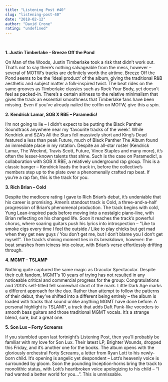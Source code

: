 ```yaml
---
title: "Listening Post #40"
slug: "listening-post-40"
date: "2018-02-12"
author: "David Crone"
rating: "undefined"
---
```


 

**1\. Justin Timberlake – Breeze Off the Pond**

On Man of the Woods, Justin Timberlake took a risk that didn’t work out. That’s not to say there’s nothing salvageable from the mess, however – several of MOTW’s tracks are definitely worth the airtime. Breeze Off the Pond seems to be the ‘ideal product’ of the album, giving the traditional R&B aesthetic and subject matter a folk-inspired twist. The beat rides on the same grooves as Timberlake classics such as Rock Your Body, yet doesn’t feel as packed-in. There’s a certain airiness to the relative minimalism that gives the track an essential smoothness that Timberlake fans have been missing. Even if you’ve already nailed the coffin on MOTW, give this a spin.

**2\. Kendrick Lamar, SOB X RBE – Paramedic!**

I’m not going to lie – I didn’t expect to be putting the Black Panther Soundtrack anywhere near my ‘favourite tracks of the week’. While Kendrick and SZA’s All the Stars fell massively short and King’s Dead featured a less than peak Future, much of Black Panther The Album found an immediate place in my rotation. Despite an all-star roster (Kendrick Lamar, The Weeknd, Travis Scott, Future, Vince Staples and many more), it’s often the lesser-known talents that shine. Such is the case on Paramedic!, a collaboration with SOB X RBE, a relatively underground rap group. This is a classic banger – Kendrick leads the track in, before the collective’s members step up to the plate over a phenomenally crafted rap beat. If you’re a rap fan, this is the track for you.

**3\. Rich Brian – Cold**

Despite the mediocre rating I gave to Rich Brian’s debut, it’s undeniable that his career is promising. Amen’s standout track is Cold, a three-and-a-half progression of Brian’s phenomenal production. The track begins with cold, Yung Lean-inspired pads before moving into a nostalgic piano-line, with Brian reflecting on his changed life. Soon it reaches the track’s powerful chorus, where soaring guitars push his lyrics into introspection – “Like to smoke cigs every time I feel the outside / Like to play chicks but get mad when they get new guys / You don’t get me, but I don’t blame you I don’t get myself”. The track’s shining moment lies in its breakdown, however: the beat smashes from iciness into colour, with Brian’s verse effortlessly drifting through.

**4\. MGMT – TSLAMP**

Nothing quite captured the same magic as Oracular Spectacular. Despite their cult fandom, MGMT’s 10 years of trying has not resulted in any noticeable critical and commercial progress for the group: Congratulations and 2013’s self-titled fell somewhat short of the mark. Little Dark Age marks a different approach for the duo. Rather than attempt to follow the patterns of their debut, they’ve shifted into a different being entirely – the album is loaded with tracks that sound unlike anything MGMT have done before. A personal highlight is TSLAMP, a track that adds Daft Punk-like vocoders to smooth bass guitars and those traditional MGMT vocals. It’s a strange blend, sure, but a great one.

**5\. Son Lux – Forty Screams**

If you stumbled upon last fortnight’s Listening Post, then you’ll probably be familiar with my love for Son Lux. Their latest LP, Brighter Wounds, dropped this Friday, and it’s another one for the books. The album opens with the gloriously orchestral Forty Screams, a letter from Ryan Lott to his newly-born child. It’s opening is angelic yet despondent – Lott’s heavenly voice is surrounded by gloom. Soon the pounding Inception-horns bring the track to monolithic status, with Lott’s heartbroken voice apologizing to his child – “I had wanted a better world for you…”. This is unmissable.
